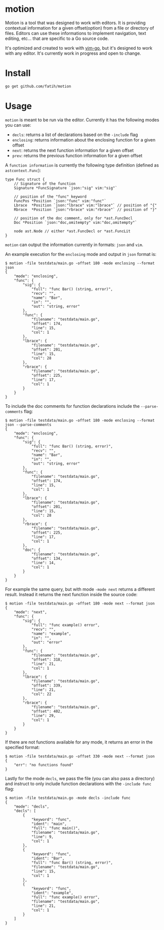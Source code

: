 # motion

Motion is a tool that was designed to work with editors. It is providing
contextual information for a given offset(option) from a file or directory of
files.  Editors can use these informations to implement navigation, text
editing, etc... that are specific to a Go source code. 

It's optimized and created to work with
[vim-go](https://github.com/fatih/vim-go), but it's designed to work with any
editor.  It's currently work in progress and open to change.

# Install

```bash
go get github.com/fatih/motion
```

# Usage

`motion` is meant to be run via the editor. Currently it has the following
modes you can use:

* `decls`: returns a list of declarations based on the `-include` flag
* `enclosing`: returns information about the enclosing function for a given
  offset
* `next`: returns the next function information for a given offset
* `prev`: returns the previous function information for a given offset

A `function information` is currently the following type definition (defined as
`astcontext.Func`):

```
type Func struct {
	// Signature of the function
	Signature *FuncSignature `json:"sig" vim:"sig"`

	// position of the "func" keyword
	FuncPos *Position `json:"func" vim:"func"`
	Lbrace  *Position `json:"lbrace" vim:"lbrace"` // position of "{"
	Rbrace  *Position `json:"rbrace" vim:"rbrace"` // position of "}"

	// position of the doc comment, only for *ast.FuncDecl
	Doc *Position `json:"doc,omitempty" vim:"doc,omitempty"`

	node ast.Node // either *ast.FuncDecl or *ast.FuncLit
}
```

`motion` can output the information currently in formats: `json` and `vim`. 

An example execution for the `enclosing` mode and output in `json` format is:

```
$ motion -file testdata/main.go -offset 180 -mode enclosing --format json
{
	"mode": "enclosing",
	"func": {
		"sig": {
			"full": "func Bar() (string, error)",
			"recv": "",
			"name": "Bar",
			"in": "",
			"out": "string, error"
		},
		"func": {
			"filename": "testdata/main.go",
			"offset": 174,
			"line": 15,
			"col": 1
		},
		"lbrace": {
			"filename": "testdata/main.go",
			"offset": 201,
			"line": 15,
			"col": 28
		},
		"rbrace": {
			"filename": "testdata/main.go",
			"offset": 225,
			"line": 17,
			"col": 1
		}
	}
}
```

To include the doc comments for function declarations include the
`--parse-comments` flag:

```
$ motion -file testdata/main.go -offset 180 -mode enclosing --format json --parse-comments
{
	"mode": "enclosing",
	"func": {
		"sig": {
			"full": "func Bar() (string, error)",
			"recv": "",
			"name": "Bar",
			"in": "",
			"out": "string, error"
		},
		"func": {
			"filename": "testdata/main.go",
			"offset": 174,
			"line": 15,
			"col": 1
		},
		"lbrace": {
			"filename": "testdata/main.go",
			"offset": 201,
			"line": 15,
			"col": 28
		},
		"rbrace": {
			"filename": "testdata/main.go",
			"offset": 225,
			"line": 17,
			"col": 1
		},
		"doc": {
			"filename": "testdata/main.go",
			"offset": 134,
			"line": 14,
			"col": 1
		}
	}
}
```

For example the same query, but with mode `-mode next` returns a different
result. Instead it returns the next function inside the source code:

```
$ motion -file testdata/main.go -offset 180 -mode next --format json
{
	"mode": "next",
	"func": {
		"sig": {
			"full": "func example() error",
			"recv": "",
			"name": "example",
			"in": "",
			"out": "error"
		},
		"func": {
			"filename": "testdata/main.go",
			"offset": 318,
			"line": 21,
			"col": 1
		},
		"lbrace": {
			"filename": "testdata/main.go",
			"offset": 339,
			"line": 21,
			"col": 22
		},
		"rbrace": {
			"filename": "testdata/main.go",
			"offset": 402,
			"line": 29,
			"col": 1
		}
	}
}
```

If there are not functions available for any mode, it returns an error in the
specified format:

```
$ motion -file testdata/main.go -offset 330 -mode next --format json
{
	"err": "no functions found"
}
```

Lastly for the mode `decls`, we pass the file (you can also pass a directory)
and instruct to only include function declarations with the `-include func`
flag:
```
$ motion -file testdata/main.go -mode decls -include func
{
	"mode": "decls",
	"decls": [
		{
			"keyword": "func",
			"ident": "main",
			"full": "func main()",
			"filename": "testdata/main.go",
			"line": 9,
			"col": 1
		},
		{
			"keyword": "func",
			"ident": "Bar",
			"full": "func Bar() (string, error)",
			"filename": "testdata/main.go",
			"line": 15,
			"col": 1
		},
		{
			"keyword": "func",
			"ident": "example",
			"full": "func example() error",
			"filename": "testdata/main.go",
			"line": 21,
			"col": 1
		}
	]
}
```
